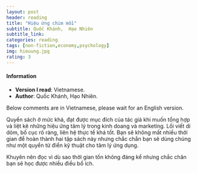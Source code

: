 ```yaml
---
layout: post
header: reading
title: "Hiệu ứng chim mồi"
subtitle: Quốc Khánh,  Hạo Nhiên
subtitle_link:
categories: reading
tags: [non-fiction,economy,psychology]
img: hieuung.jpg
rating: 3
---
```


<h4 class="post-more">Information</h4>

- **Version I read**: Vietnamese.
- **Author**: Quốc Khánh,  Hạo Nhiên.


<div class="alert alert-success" role="alert">
Below comments are in Vietnamese, please wait for an English version.
</div>

Quyển sách ở mức khá, đạt được mục đích của tác giả khi muốn tổng hợp và liệt kê những hiệu ứng tâm lý trong kinh doang và marketing. Lối viết dí dỏm, bố cục rõ ràng, liên hệ thực tế khá tốt. Bạn sẽ không mất nhiều thời gian để hoàn thành hai tập sách này nhưng chắc chắn bạn sẽ dùng chúng như một quyển từ điển kỹ thuật cho tâm lý ứng dụng. 

Khuyên nên đọc vì dù sao thời gian tốn không đáng kể nhưng chắc chăn bạn sẽ học được nhiều điều bổ ích.
